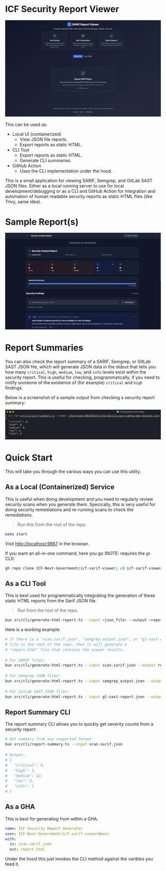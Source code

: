 # ICF Security Report Viewer

![ICF Security Report Viewer](./.docs/icf-sarif-viewer-file-upload.webp)

This can be used as:

- Local UI (containerized)
  - View JSON file reports.
  - Export reports as static HTML.
- CLI Tool
  - Export reports as static HTML.
  - Generate CLI summaries.
- GitHub Action
  - Uses the CLI implementation under the hood.

This is a small application for viewing SARIF, Semgrep, and GitLab SAST JSON files. Either as a local running server to use for local development/debugging or as a CLI and GitHub Action for integration and automation of human readable security reports as static HTML files (like Trivy, same idea).

# Sample Report(s)

![ICF Security Report Viewer](./.docs/icf-sarif-viewer-report-sample.webp)

# Report Summaries

You can also check the report summary of a SARIF, Semgrep, or GitLab SAST JSON file, which will generate JSON data in the stdout that tells you how many `critical`, `high`, `medium`, `low`, and `info` levels exist within the security report. This is useful for checking, programmatically, if you need to notify someone of the existence of (for example) `critical` and `high` findings.

Below is a screenshot of a sample output from checking a security report summary:

![ICF Security Report Viewer](./.docs/icf-sarif-viewer-report-summary-sample.webp)

# Quick Start

This will take you through the various ways you can use this utility.

## As a Local (Containerized) Service

This is useful when doing development and you need to regularly review security scans when you generate them. Specically, this is very useful for doing security remediations and re-running scans to check the remediations.

> Run this from the root of the repo.

```bash
make start
```

Visit [http://localhost:9867](http://localhost:9867) in the browser.

If you want an all-in-one command, here you go (NOTE: requires the `gh` CLI):

```bash
gh repo clone ICF-Next-Government/icf-sarif-viewer; cd icf-sarif-viewer; make start; cd ..;
```

## As a CLI Tool

This is best used for programmatically integrating the generation of these static HTML reports from the Sarif JSON file.

> Run from the root of the repo.

```bash
bun src/cli/generate-html-report.ts --input <json_file> --output <report_html_file>
```

Here is a working example:

```bash
# If there is a "scan.sarif.json", "semgrep_output.json", or "gl-sast-report.json"
# file in the root of the repo, then it will generate a
# "report.html" file that contains the viewer results.

# For SARIF files:
bun src/cli/generate-html-report.ts --input scan.sarif.json --output report.html

# For Semgrep JSON files:
bun src/cli/generate-html-report.ts --input semgrep_output.json --output report.html

# For GitLab SAST JSON files:
bun src/cli/generate-html-report.ts --input gl-sast-report.json --output report.html
```

## Report Summary CLI

The report summary CLI allows you to quickly get severity counts from a security report:

```bash
# Get summary from any supported format
bun src/cli/report-summary.ts --input scan.sarif.json

# Output:
# {
#   "critical": 0,
#   "high": 5,
#   "medium": 12,
#   "low": 3,
#   "info": 1
# }
```

## As a GHA

This is best for generating from within a GHA.

```yaml
name: ICF Security Report Generator
uses: ICF-Next-Government/icf-sarif-viewer@main
with:
  in: scan.sarif.json
  out: report.html
```

Under the hood this just invokes the CLI method against the varibles you feed it.
